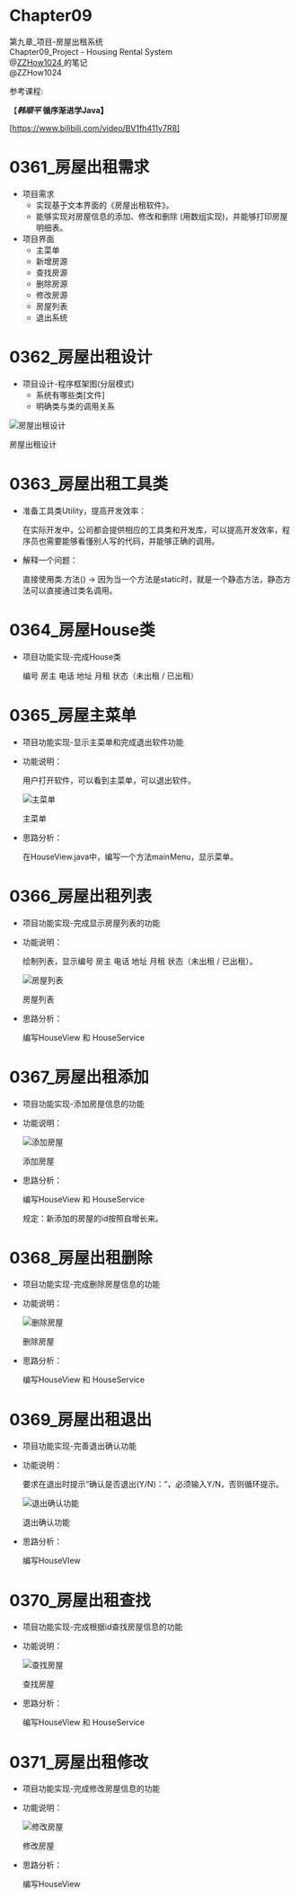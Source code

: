 # Chapter09
第九章_项目-房屋出租系统  
Chapter09_Project - Housing Rental System  
@[ZZHow1024  ](https://github.com/ZZHow1024)的笔记  
@ZZHow1024

参考课程:  

【***韩顺平* 循序渐进学Java】**

[https://www.bilibili.com/video/BV1fh411y7R8]

# 0361_房屋出租需求

- 项目需求
    - 实现基于文本界面的《房屋出租软件》。
    - 能够实现对房屋信息的添加、修改和删除 (用数组实现)，并能够打印房屋明细表。
- 项目界面
    - 主菜单
    - 新增房源
    - 查找房源
    - 删除房源
    - 修改房源
    - 房屋列表
    - 退出系统

# 0362_房屋出租设计

- 项目设计-程序框架图(分层模式)
    - 系统有哪些类[文件]
    - 明确类与类的调用关系

![房屋出租设计](https://www.notion.so/image/https%3A%2F%2Fprod-files-secure.s3.us-west-2.amazonaws.com%2F4b165318-6383-451c-8845-110b786c9f0a%2F24074e5e-10a7-4de1-af7d-f52912b7ec55%2F%25E6%2588%25BF%25E5%25B1%258B%25E5%2587%25BA%25E7%25A7%259F%25E8%25AE%25BE%25E8%25AE%25A1.jpg?table=block&id=3d395203-aa0f-4dfd-9a9a-104b1fe3af48&t=3d395203-aa0f-4dfd-9a9a-104b1fe3af48)

房屋出租设计

# 0363_房屋出租工具类

- 准备工具类Utility，提高开发效率：
    
    在实际开发中，公司都会提供相应的工具类和开发库，可以提高开发效率，程序员也需要能够看懂别人写的代码，并能够正确的调用。
    
- 解释一个问题：
    
    直接使用类.方法() → 因为当一个方法是static时，就是一个静态方法，静态方法可以直接通过类名调用。
    

# 0364_房屋House类

- 项目功能实现-完成House类
    
    编号  房主  电话  地址  月租  状态（未出租 / 已出租）
    

# 0365_房屋主菜单

- 项目功能实现-显示主菜单和完成退出软件功能
- 功能说明：
    
    用户打开软件，可以看到主菜单，可以退出软件。
    
    ![主菜单](https://www.notion.so/image/https%3A%2F%2Fprod-files-secure.s3.us-west-2.amazonaws.com%2F4b165318-6383-451c-8845-110b786c9f0a%2F242abace-6422-4ce6-b49e-2cb5d388d7fa%2F%25E4%25B8%25BB%25E8%258F%259C%25E5%258D%2595.jpg?table=block&id=b6bb79f2-702e-440d-b99f-d0eaf58e2f2d&t=b6bb79f2-702e-440d-b99f-d0eaf58e2f2d)
    
    主菜单
    
- 思路分析：
    
    在HouseView.java中，编写一个方法mainMenu，显示菜单。
    

# 0366_房屋出租列表

- 项目功能实现-完成显示房屋列表的功能
- 功能说明：
    
    绘制列表，显示编号  房主  电话  地址  月租  状态（未出租 / 已出租）。
    
    ![房屋列表](https://www.notion.so/image/https%3A%2F%2Fprod-files-secure.s3.us-west-2.amazonaws.com%2F4b165318-6383-451c-8845-110b786c9f0a%2F49b0db6e-e237-49d0-9056-188246c68a86%2F%25E6%2588%25BF%25E5%25B1%258B%25E5%2588%2597%25E8%25A1%25A8.jpg?table=block&id=1e1be846-328b-4e9d-bb4f-4ce067452c89&t=1e1be846-328b-4e9d-bb4f-4ce067452c89)
    
    房屋列表
    
- 思路分析：
    
    编写HouseView 和 HouseService
    

# 0367_房屋出租添加

- 项目功能实现-添加房屋信息的功能
- 功能说明：
    
    ![添加房屋](https://www.notion.so/image/https%3A%2F%2Fprod-files-secure.s3.us-west-2.amazonaws.com%2F4b165318-6383-451c-8845-110b786c9f0a%2Ffc6538d2-f839-4986-9497-0413da34bfc1%2F%25E6%25B7%25BB%25E5%258A%25A0%25E6%2588%25BF%25E5%25B1%258B.png?table=block&id=9652129d-9239-40a5-93b8-59ecee759d57&t=9652129d-9239-40a5-93b8-59ecee759d57)
    
    添加房屋
    
- 思路分析：
    
    编写HouseView 和 HouseService
    
    规定：新添加的房屋的id按照自增长来。
    

# 0368_房屋出租删除

- 项目功能实现-完成删除房屋信息的功能
- 功能说明：
    
    ![删除房屋](https://www.notion.so/image/https%3A%2F%2Fprod-files-secure.s3.us-west-2.amazonaws.com%2F4b165318-6383-451c-8845-110b786c9f0a%2F9a32e8f0-4af7-4c3b-ab3c-c46ed1a07f5e%2F%25E5%2588%25A0%25E9%2599%25A4%25E6%2588%25BF%25E5%25B1%258B.jpg?table=block&id=3dfbd3cd-d07a-4b74-87cb-92af44c72348&t=3dfbd3cd-d07a-4b74-87cb-92af44c72348)
    
    删除房屋
    
- 思路分析：
    
    编写HouseView 和 HouseService
    

# 0369_房屋出租退出

- 项目功能实现-完善退出确认功能
- 功能说明：
    
    要求在退出时提示“确认是否退出(Y/N)：”，必须输入Y/N，否则循环提示。
    
    ![退出确认功能](https://www.notion.so/image/https%3A%2F%2Fprod-files-secure.s3.us-west-2.amazonaws.com%2F4b165318-6383-451c-8845-110b786c9f0a%2F20efd68c-9914-4ee0-8fd2-66ebd98fbf59%2F%25E9%2580%2580%25E5%2587%25BA%25E7%25A1%25AE%25E8%25AE%25A4%25E5%258A%259F%25E8%2583%25BD.jpg?table=block&id=eba97670-df99-46fe-ad2e-2f1ecb12c1cd&t=eba97670-df99-46fe-ad2e-2f1ecb12c1cd)
    
    退出确认功能
    
- 思路分析：
    
    编写HouseVIew
    

# 0370_房屋出租查找

- 项目功能实现-完成根据id查找房屋信息的功能
- 功能说明：
    
    ![查找房屋](https://www.notion.so/image/https%3A%2F%2Fprod-files-secure.s3.us-west-2.amazonaws.com%2F4b165318-6383-451c-8845-110b786c9f0a%2Fb20feb36-8850-4b52-ab40-062a9f37d9d4%2F%25E6%259F%25A5%25E6%2589%25BE%25E6%2588%25BF%25E5%25B1%258B.jpg?table=block&id=4297cc34-6565-497b-a0a7-72b13bfe00b6&t=4297cc34-6565-497b-a0a7-72b13bfe00b6)
    
    查找房屋
    
- 思路分析：
    
    编写HouseView 和 HouseService
    

# 0371_房屋出租修改

- 项目功能实现-完成修改房屋信息的功能
- 功能说明：
    
    ![修改房屋](https://www.notion.so/image/https%3A%2F%2Fprod-files-secure.s3.us-west-2.amazonaws.com%2F4b165318-6383-451c-8845-110b786c9f0a%2Fda1e5e11-9624-4e90-9766-7f5cc49492fa%2F%25E4%25BF%25AE%25E6%2594%25B9%25E6%2588%25BF%25E5%25B1%258B.jpg?table=block&id=b8b3801e-f63d-484f-a896-c769280f565b&t=b8b3801e-f63d-484f-a896-c769280f565b)
    
    修改房屋
    
- 思路分析：
    
    编写HouseView
